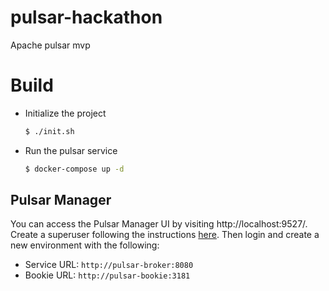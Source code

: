 # pulsar-hackathon
Apache pulsar mvp


# Build

- Initialize the project
  ```bash
  $ ./init.sh
  ```
- Run the pulsar service
  ```bash
  $ docker-compose up -d
  ```

## Pulsar Manager

You can access the Pulsar Manager UI by visiting http://localhost:9527/. Create a superuser following the instructions
[here](https://pulsar.apache.org/docs/next/administration-pulsar-manager/#3-set-the-administrator-account-and-password).
Then login and create a new environment with the following:
- Service URL: `http://pulsar-broker:8080`
- Bookie URL: `http://pulsar-bookie:3181`

